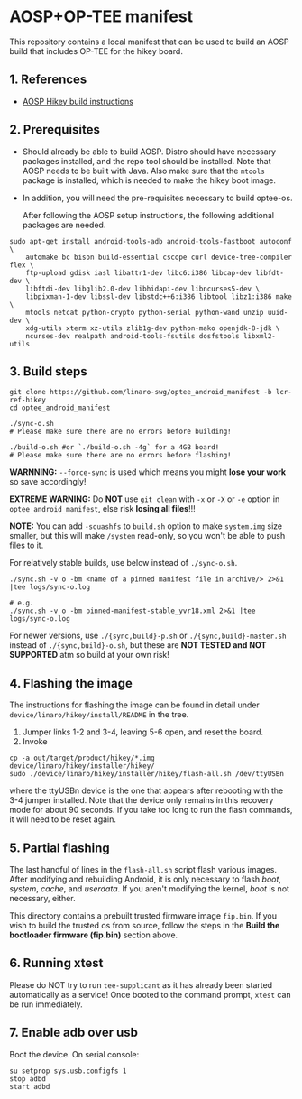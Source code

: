 # AOSP+OP-TEE manifest

This repository contains a local manifest that can be used to build an
AOSP build that includes OP-TEE for the hikey board.

## 1. References

* [AOSP Hikey build instructions][1]

## 2. Prerequisites

* Should already be able to build AOSP.  Distro should have necessary
  packages installed, and the repo tool should be installed.  Note
  that AOSP needs to be built with Java.  Also make sure that
  the `mtools` package is installed, which is needed to make the hikey
  boot image.

* In addition, you will need the pre-requisites necessary to build
  optee-os.

  After following the AOSP setup instructions, the following
  additional packages are needed.

```
sudo apt-get install android-tools-adb android-tools-fastboot autoconf \
	automake bc bison build-essential cscope curl device-tree-compiler flex \
	ftp-upload gdisk iasl libattr1-dev libc6:i386 libcap-dev libfdt-dev \
	libftdi-dev libglib2.0-dev libhidapi-dev libncurses5-dev \
	libpixman-1-dev libssl-dev libstdc++6:i386 libtool libz1:i386 make \
	mtools netcat python-crypto python-serial python-wand unzip uuid-dev \
	xdg-utils xterm xz-utils zlib1g-dev python-mako openjdk-8-jdk \
	ncurses-dev realpath android-tools-fsutils dosfstools libxml2-utils
```

## 3. Build steps

```
git clone https://github.com/linaro-swg/optee_android_manifest -b lcr-ref-hikey
cd optee_android_manifest

./sync-o.sh
# Please make sure there are no errors before building!

./build-o.sh #or `./build-o.sh -4g` for a 4GB board!
# Please make sure there are no errors before flashing!
```

**WARNNING:** `--force-sync` is used which means you might **lose your
work** so save accordingly!

**EXTREME WARNING:** Do **NOT** use `git clean` with `-x` or `-X` or
`-e` option in `optee_android_manifest`, else risk **losing all
files**!!!

**NOTE:** You can add `-squashfs` to `build.sh` option to make
`system.img` size smaller, but this will make `/system` read-only, so
you won't be able to push files to it.

For relatively stable builds, use below instead of `./sync-o.sh`.
```
./sync.sh -v o -bm <name of a pinned manifest file in archive/> 2>&1 |tee logs/sync-o.log

# e.g.
./sync.sh -v o -bm pinned-manifest-stable_yvr18.xml 2>&1 |tee logs/sync-o.log
```

For newer versions, use `./{sync,build}-p.sh` or `./{sync,build}-master.sh`
instead of `./{sync,build}-o.sh`, but these are **NOT TESTED and NOT
SUPPORTED** atm so build at your own risk!

## 4. Flashing the image

The instructions for flashing the image can be found in detail under
`device/linaro/hikey/install/README` in the tree.
1. Jumper links 1-2 and 3-4, leaving 5-6 open, and reset the board.
2. Invoke

```
cp -a out/target/product/hikey/*.img device/linaro/hikey/installer/hikey/
sudo ./device/linaro/hikey/installer/hikey/flash-all.sh /dev/ttyUSBn
```

where the ttyUSBn device is the one that appears after rebooting with
the 3-4 jumper installed.  Note that the device only remains in this
recovery mode for about 90 seconds.  If you take too long to run the
flash commands, it will need to be reset again.

## 5. Partial flashing

The last handful of lines in the `flash-all.sh` script flash various
images.  After modifying and rebuilding Android, it is only necessary
to flash *boot*, *system*, *cache*, and *userdata*.  If you aren't
modifying the kernel, *boot* is not necessary, either.

This directory contains a prebuilt trusted firmware image `fip.bin`.
If you wish to build the trusted os from source, follow the steps in the
**Build the bootloader firmware (fip.bin)** section above.

## 6. Running xtest

Please do NOT try to run `tee-supplicant` as it has already been started
automatically as a service! Once booted to the command prompt, `xtest`
can be run immediately.

## 7. Enable adb over usb

Boot the device. On serial console:

```
su setprop sys.usb.configfs 1
stop adbd
start adbd
```

[1]: https://source.android.com/source/devices.html
